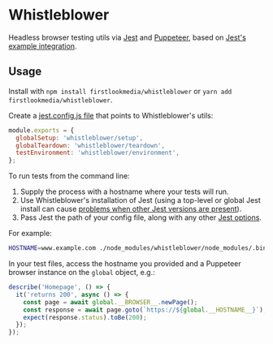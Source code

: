 # Whistleblower

Headless browser testing utils via [Jest](https://facebook.github.io/jest/) and
[Puppeteer](https://github.com/GoogleChrome/puppeteer), based on [Jest's
example integration](https://facebook.github.io/jest/docs/en/puppeteer.html).

## Usage

Install with `npm install firstlookmedia/whistleblower` or `yarn add
firstlookmedia/whistleblower`.

Create a [jest.config.js
file](https://facebook.github.io/jest/docs/en/configuration.html) that points to
Whistleblower's utils:
```javascript
module.exports = {
  globalSetup: 'whistleblower/setup',
  globalTeardown: 'whistleblower/teardown',
  testEnvironment: 'whistleblower/environment',
};
```

To run tests from the command line:
1. Supply the process with a hostname where your tests will run.
2. Use Whistleblower's installation of Jest (using a top-level or global Jest
   install can cause [problems when other Jest versions are
   present](https://stackoverflow.com/questions/43837596/projects-map-is-not-a-function-for-jest-cli)).
3. Pass Jest the path of your config file, along with any other [Jest
   options](https://facebook.github.io/jest/docs/en/cli.html).

For example:
```bash
HOSTNAME=www.example.com ./node_modules/whistleblower/node_modules/.bin/jest --config=path/to/your/jest.config.js
```

In your test files, access the hostname you provided and a Puppeteer browser
instance on the `global` object, e.g.:
```javascript
describe('Homepage', () => {
  it('returns 200', async () => {
    const page = await global.__BROWSER__.newPage();
    const response = await page.goto(`https://${global.__HOSTNAME__}`);
    expect(response.status).toBe(200);
  });
});
```
